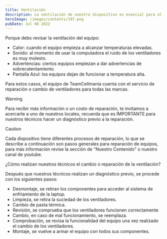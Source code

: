 ```yaml
---
title: Ventilación
description: La ventilación de nuestro dispositivo es esencial para el funcionamiento del equipo, ya que nos ayuda a mantener la temperatura constante de nuestro equipo, lo que permite que los componentes tengan una vida útil mayor y una mejor eficacia.
heroImage: /images/contents/197.png
pubDate: Jul 08 2022
---
```


Porque debo revisar la ventilación del equipo:

- Calor: cuando el equipo empieza a alcanzar temperaturas elevadas.
- Sonido: al momento de usar la computadora el ruido de los ventiladores es muy molesto.
- Advertencias: ciertos equipos empiezan a dar advertencias de sobrecalentamiento.
- Pantalla Azul: los equipos dejan de funcionar a temperatura alta.

Para estos casos, el equipo de TeamCellmania cuenta con el servicio de reparación o cambio de ventiladores para todas las marcas.

> [!WARNING]
> Para recibir más información o un costo de reparación, te invitamos a acercarte a uno de nuestros locales, recuerda que es IMPORTANTE para nuestros técnicos hacer un diagnóstico previo a la reparación.

> [!CAUTION]
> Cada dispositivo tiene diferentes procesos de reparación, lo que se describe a continuación son pasos generales para reparación de equipos, para más información revise la sección de \"Nuestro Contenido\" o nuestro canal de youtube.

¿Cómo realizan nuestros técnicos el cambio o reparación de la ventilación?

Después que nuestros técnicos realizan un diagnóstico previo, se procede con los siguientes pasos:

- Desmontaje, se retiran los componentes para acceder al sistema de enfriamiento de la laptop.
- Limpieza, se retira la suciedad de los ventiladores.
- Cambio de pasta térmica.
- Revisión, se comprueba que los ventiladores funcionen correctamente
- Cambio, en caso de mal funcionamiento, se reemplaza.
- Comprobación, se revisa la funcionalidad del equipo una vez realizado el cambio de los ventiladores.
- Montaje, se vuelve a armar el equipo con todos sus componentes.
